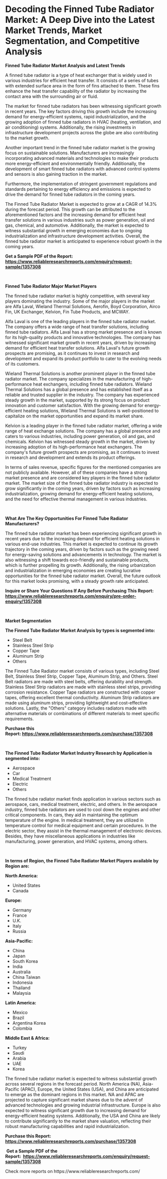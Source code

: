 <p><h1>Decoding the Finned Tube Radiator Market: A Deep Dive into the Latest Market Trends, Market Segmentation, and Competitive Analysis</h1></p><p><strong>Finned Tube Radiator Market Analysis and Latest Trends</strong></p>
<p><p>A finned tube radiator is a type of heat exchanger that is widely used in various industries for efficient heat transfer. It consists of a series of tubes with extended surface area in the form of fins attached to them. These fins enhance the heat transfer capability of the radiator by increasing the contact area with the surrounding air or fluid.</p><p>The market for finned tube radiators has been witnessing significant growth in recent years. The key factors driving this growth include the increasing demand for energy-efficient systems, rapid industrialization, and the growing adoption of finned tube radiators in HVAC (heating, ventilation, and air conditioning) systems. Additionally, the rising investments in infrastructure development projects across the globe are also contributing to the market growth.</p><p>Another important trend in the finned tube radiator market is the growing focus on sustainable solutions. Manufacturers are increasingly incorporating advanced materials and technologies to make their products more energy-efficient and environmentally friendly. Additionally, the development of smart finned tube radiators with advanced control systems and sensors is also gaining traction in the market.</p><p>Furthermore, the implementation of stringent government regulations and standards pertaining to energy efficiency and emissions is expected to drive the demand for finned tube radiators in the coming years.</p><p>The Finned Tube Radiator Market is expected to grow at a CAGR of 14.3% during the forecast period. This growth can be attributed to the aforementioned factors and the increasing demand for efficient heat transfer solutions in various industries such as power generation, oil and gas, chemical, and automotive. Additionally, the market is expected to witness substantial growth in emerging economies due to ongoing industrialization and infrastructure development activities. Overall, the finned tube radiator market is anticipated to experience robust growth in the coming years.</p></p>
<p><strong>Get a Sample PDF of the Report:&nbsp; <a href="https://www.reliableresearchreports.com/enquiry/request-sample/1357308">https://www.reliableresearchreports.com/enquiry/request-sample/1357308</a></strong></p>
<p>&nbsp;</p>
<p><strong>Finned Tube Radiator Major Market Players</strong></p>
<p><p>The finned tube radiator market is highly competitive, with several key players dominating the industry. Some of the major players in the market are Alfa Laval, Wieland Thermal Solutions, Aerofin, Boyd Corporation, Airco Fin, UK Exchanger, Kelvion, Fin Tube Products, and MCWAY. </p><p>Alfa Laval is one of the leading players in the finned tube radiator market. The company offers a wide range of heat transfer solutions, including finned tube radiators. Alfa Laval has a strong market presence and is known for its high-quality products and innovative technologies. The company has witnessed significant market growth in recent years, driven by increasing demand for efficient heat transfer solutions. Alfa Laval's future growth prospects are promising, as it continues to invest in research and development and expand its product portfolio to cater to the evolving needs of its customers.</p><p>Wieland Thermal Solutions is another prominent player in the finned tube radiator market. The company specializes in the manufacturing of high-performance heat exchangers, including finned tube radiators. Wieland Thermal Solutions has a global presence and has established itself as a reliable and trusted supplier in the industry. The company has experienced steady growth in the market, supported by its strong focus on product innovation and customer satisfaction. With the growing demand for energy-efficient heating solutions, Wieland Thermal Solutions is well-positioned to capitalize on the market opportunities and expand its market share.</p><p>Kelvion is a leading player in the finned tube radiator market, offering a wide range of heat exchange solutions. The company has a global presence and caters to various industries, including power generation, oil and gas, and chemicals. Kelvion has witnessed steady growth in the market, driven by increasing adoption of its high-performance heat exchangers. The company's future growth prospects are promising, as it continues to invest in research and development and extends its product offerings.</p><p>In terms of sales revenue, specific figures for the mentioned companies are not publicly available. However, all of these companies have a strong market presence and are considered key players in the finned tube radiator market. The market size of the finned tube radiator industry is expected to grow significantly in the coming years, driven by factors such as increasing industrialization, growing demand for energy-efficient heating solutions, and the need for effective thermal management in various industries.</p></p>
<p>&nbsp;</p>
<p><strong>What Are The Key Opportunities For Finned Tube Radiator Manufacturers?</strong></p>
<p><p>The finned tube radiator market has been experiencing significant growth in recent years due to the increasing demand for efficient heating solutions in various end-use industries. This market is expected to continue its growth trajectory in the coming years, driven by factors such as the growing need for energy-saving solutions and advancements in technology. The market is also witnessing a shift towards eco-friendly and sustainable products, which is further propelling its growth. Additionally, the rising urbanization and industrialization in emerging economies are creating lucrative opportunities for the finned tube radiator market. Overall, the future outlook for this market looks promising, with a steady growth rate anticipated.</p></p>
<p><strong>Inquire or Share Your Questions If Any Before Purchasing This Report: <a href="https://www.reliableresearchreports.com/enquiry/pre-order-enquiry/1357308">https://www.reliableresearchreports.com/enquiry/pre-order-enquiry/1357308</a></strong></p>
<p>&nbsp;</p>
<p><strong>Market Segmentation</strong></p>
<p><strong>The Finned Tube Radiator Market Analysis by types is segmented into:</strong></p>
<p><ul><li>Steel Belt</li><li>Stainless Steel Strip</li><li>Copper Tape</li><li>Aluminum Strip</li><li>Others</li></ul></p>
<p><p>The Finned Tube Radiator market consists of various types, including Steel Belt, Stainless Steel Strip, Copper Tape, Aluminum Strip, and Others. Steel Belt radiators are made with steel belts, offering durability and strength. Stainless Steel Strip radiators are made with stainless steel strips, providing corrosion resistance. Copper Tape radiators are constructed with copper tapes, offering excellent thermal conductivity. Aluminum Strip radiators are made using aluminum strips, providing lightweight and cost-effective solutions. Lastly, the "Others" category includes radiators made with alternative materials or combinations of different materials to meet specific requirements.</p></p>
<p><strong>Purchase this Report:&nbsp;<a href="https://www.reliableresearchreports.com/purchase/1357308">https://www.reliableresearchreports.com/purchase/1357308</a></strong></p>
<p>&nbsp;</p>
<p><strong>The Finned Tube Radiator Market Industry Research by Application is segmented into:</strong></p>
<p><ul><li>Aerospace</li><li>Car</li><li>Medical Treatment</li><li>Electric</li><li>Others</li></ul></p>
<p><p>The finned tube radiator market finds application in various sectors such as aerospace, cars, medical treatment, electric, and others. In the aerospace industry, finned tube radiators are used to cool down the engines and other critical components. In cars, they aid in maintaining the optimum temperature of the engine. In medical treatment, they are utilized in temperature control for medical equipment and certain procedures. In the electric sector, they assist in the thermal management of electronic devices. Besides, they have miscellaneous applications in industries like manufacturing, power generation, and HVAC systems, among others.</p></p>
<p>&nbsp;</p>
<p><strong>In terms of Region, the Finned Tube Radiator Market Players available by Region are:</strong></p>
<p>
    <p> <strong> North America: </strong>
        <ul>
            <li>United States</li>
            <li>Canada</li>
        </ul>
        </p> 
    <p> <strong> Europe: </strong>
        <ul>
            <li>Germany</li>
            <li>France</li>
            <li>U.K.</li>
            <li>Italy</li>
            <li>Russia</li>
        </ul>
        </p> 
    <p> <strong> Asia-Pacific: </strong>
        <ul>
            <li>China</li>
            <li>Japan</li>
            <li>South Korea</li>
            <li>India</li>
            <li>Australia</li>
            <li>China Taiwan</li>
            <li>Indonesia</li>
            <li>Thailand</li>
            <li>Malaysia</li>
        </ul>
        </p> 
    <p> <strong> Latin America: </strong>
        <ul>
            <li>Mexico</li>
            <li>Brazil</li>
            <li>Argentina Korea</li>
            <li>Colombia</li>
        </ul>
        </p> 
    <p> <strong> Middle East & Africa: </strong>
        <ul>
            <li>Turkey</li>
            <li>Saudi</li>
            <li>Arabia</li>
            <li>UAE</li>
            <li>Korea</li>
        </ul>
    </p>
    </p>
<p><p>The finned tube radiator market is expected to witness substantial growth across several regions in the forecast period. North America (NA), Asia-Pacific (APAC), Europe, the United States (USA), and China are anticipated to emerge as the dominant regions in this market. NA and APAC are projected to capture significant market shares due to the advent of advanced technologies and growing industrial infrastructure. Europe is also expected to witness significant growth due to increasing demand for energy-efficient heating systems. Additionally, the USA and China are likely to contribute significantly to the market share valuation, reflecting their robust manufacturing capabilities and rapid industrialization.</p></p>
<p><strong>Purchase this Report: <a href="https://www.reliableresearchreports.com/purchase/1357308">https://www.reliableresearchreports.com/purchase/1357308</a></strong></p>
<p>&nbsp;<strong>Get a Sample PDF of the Report:&nbsp;&nbsp;<a href="https://www.reliableresearchreports.com/enquiry/request-sample/1357308">https://www.reliableresearchreports.com/enquiry/request-sample/1357308</a></strong></p>
<p><strong></strong></p>
<p>Check more reports on https://www.reliableresearchreports.com/</p>